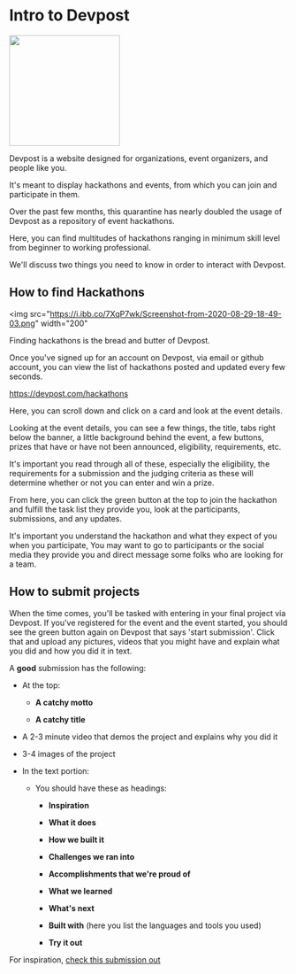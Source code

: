 # Intro to Devpost

<img src="https://i.ibb.co/FVBm6xm/Screenshot-from-2020-08-29-18-46-54.png" width="200"></img>

Devpost is a website designed for organizations, event organizers, and people like you.

It's meant to display hackathons and events, from which you can join and participate in them.

Over the past few months, this quarantine has nearly doubled the usage of Devpost as a repository of event hackathons.

Here, you can find multitudes of hackathons ranging in minimum skill level from beginner to working professional.

We'll discuss two things you need to know in order to interact with Devpost.

## How to find Hackathons

<img src="https://i.ibb.co/7XqP7wk/Screenshot-from-2020-08-29-18-49-03.png" width="200"</img>

Finding hackathons is the bread and butter of Devpost.

Once you've signed up for an account on Devpost, via email or github account, you can view the list of hackathons posted and updated every few seconds.

https://devpost.com/hackathons

Here, you can scroll down and click on a card and look at the event details.

Looking at the event details, you can see a few things, the title, tabs right below the banner, a little background behind the event, a few buttons, prizes that have or have not been announced, eligibility, requirements, etc.

It's important you read through all of these, especially the eligibility, the requirements for a submission and the judging criteria as these will determine whether or not you can enter and win a prize.

From here, you can click the green button at the top to join the hackathon and fulfill the task list they provide you, look at the participants, submissions, and any updates.

It's important you understand the hackathon and what they expect of you when you participate, You may want to go to participants or the social media they provide you and direct message some folks who are looking for a team.

## How to submit projects

When the time comes, you'll be tasked with entering in your final project via Devpost. If you've registered for the event and the event started, you should see the green button again on Devpost that says 'start submission'.  Click that and upload any pictures, videos that you might have and explain what you did and how you did it in text.

A **good** submission has the following:

- At the top:

    - **A catchy motto**

    - **A catchy title**

- A 2-3 minute video that demos the project and explains why you did it

- 3-4 images of the project

- In the text portion:

    * You should have these as headings:

        - **Inspiration**

        - **What it does**

        - **How we built it**

        - **Challenges we ran into**

        - **Accomplishments that we're proud of**

        - **What we learned**

        - **What's next**

        - **Built with** (here you list the languages and tools you used)

        - **Try it out**

For inspiration, [check this submission out](https://devpost.com/software/d8dungeon)
